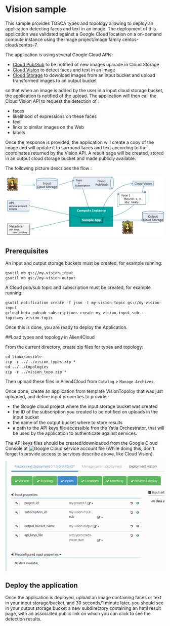 # Vision sample

This sample provides TOSCA types and topology allowing to deploy an application detecting faces and text in an image.
The deployment of this application was validated against a Google Cloud location on a on-demand compute instance using the image project/image family centos-cloud/centos-7.
  
The application is using several Google Cloud APIs:
  * [Cloud Pub/Sub](https://cloud.google.com/pubsub/) to be notified of new images uploade in Cloud Storage
  * [Cloud Vision](https://cloud.google.com/vision/) to detect faces and text in an image
  * [Cloud Storage](https://cloud.google.com/storage/) to download images from an input bucket and upload transformed images to an output bucket

so that when an image is added by the user in a input cloud storage bucket, the application is notified of the upload.
The application will then call the Cloud Vision API to request the detection of :
  * faces
  * likelihood of expressions on these faces
  * text
  * links to similar images on the Web
  * labels

Once the response is provided, the application will create a copy of the image and will update it to surround faces and text according to the coordinates returned by the Vision API.
A result page will be created, stored in an output cloud storage bucket and made publicly available.

The following picture describes the flow :

![App flow](images/visionappflow.png)

## Prerequisites

An input and output storage buckets must be created, for example running:
```
gsutil mb gs://my-vision-input
gsutil mb gs://my-vision-output
```

A Cloud pub/sub topic and subscription must be created, for example running:
```
gsutil notification create -f json -t my-vision-topic gs://my-vision-input
gcloud beta pubsub subscriptions create my-vision-input-sub --topic=my-vision-topic
```

Once this is done, you are ready to deploy the Application.

##Load types and topology in Alien4Cloud

From the current directory, create zip files for types and topology:
```
cd linux/ansible
zip -r ../../vision_types.zip *
cd ../../topologies
zip -r ../vision_topo.zip *
```
Then upload these files in Alien4Cloud from `Catalog` > `Manage Archives`.

Once done, create an application from template VisionTopoloy that was just uploaded, and define input properties to provide :
  * the Google cloud project where the input storage bucket was created
  * the ID of the subscription you created to be notified on uploads in the input bucket
  * the name of the output bucket where to store results
  * a path to the API keys file accessible fron the Ystia Orchestrator, that will be used by the application to authenticate against services.

The API keys files should be created/downloaded from the Google Cloud Console
at ![Google Cloud service account file](https://console.cloud.google.com/apis/credentials/serviceaccountkey)
(While doing this, don't forget to provide access to services describe above, like Cloud Vision).

![App flow](images/visionappinput.png)

## Deploy the application

Once the application is deployed, upload an image containing faces or text in your input storage/bucket, and 30 seconds/1 minute later, you should see in your output storage bucket a new subdirectory containing an html result page, with an associated public link on which you can click to see the detection results.
 